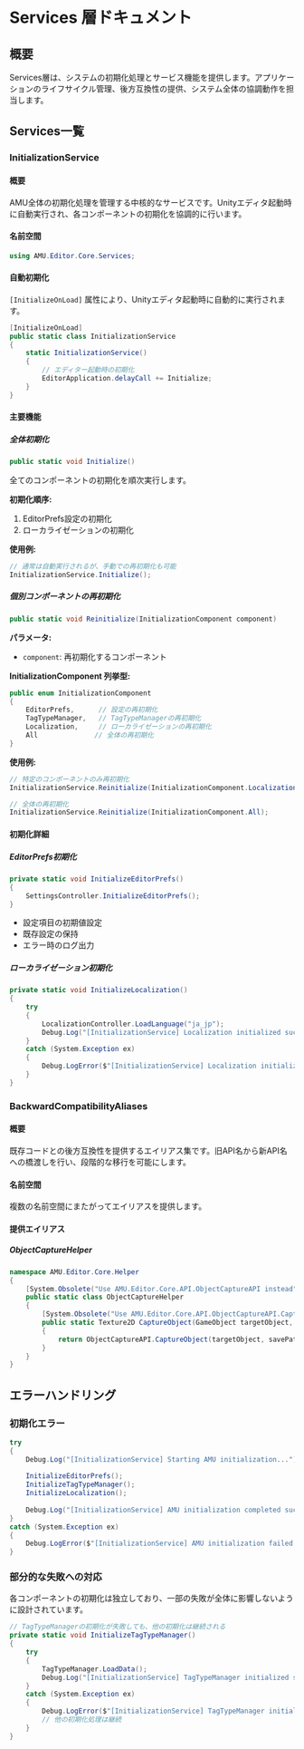# Services 層ドキュメント

## 概要

Services層は、システムの初期化処理とサービス機能を提供します。アプリケーションのライフサイクル管理、後方互換性の提供、システム全体の協調動作を担当します。

## Services一覧

### InitializationService

#### 概要
AMU全体の初期化処理を管理する中核的なサービスです。Unityエディタ起動時に自動実行され、各コンポーネントの初期化を協調的に行います。

#### 名前空間
```csharp
using AMU.Editor.Core.Services;
```

#### 自動初期化

`[InitializeOnLoad]` 属性により、Unityエディタ起動時に自動的に実行されます。

```csharp
[InitializeOnLoad]
public static class InitializationService
{
    static InitializationService()
    {
        // エディター起動時の初期化
        EditorApplication.delayCall += Initialize;
    }
}
```

#### 主要機能

##### 全体初期化
```csharp
public static void Initialize()
```

全てのコンポーネントの初期化を順次実行します。

**初期化順序:**
1. EditorPrefs設定の初期化
2. ローカライゼーションの初期化

**使用例:**
```csharp
// 通常は自動実行されるが、手動での再初期化も可能
InitializationService.Initialize();
```

##### 個別コンポーネントの再初期化
```csharp
public static void Reinitialize(InitializationComponent component)
```

**パラメータ:**
- `component`: 再初期化するコンポーネント

**InitializationComponent 列挙型:**
```csharp
public enum InitializationComponent
{
    EditorPrefs,      // 設定の再初期化
    TagTypeManager,   // TagTypeManagerの再初期化
    Localization,     // ローカライゼーションの再初期化
    All              // 全体の再初期化
}
```

**使用例:**
```csharp
// 特定のコンポーネントのみ再初期化
InitializationService.Reinitialize(InitializationComponent.Localization);

// 全体の再初期化
InitializationService.Reinitialize(InitializationComponent.All);
```

#### 初期化詳細

##### EditorPrefs初期化
```csharp
private static void InitializeEditorPrefs()
{
    SettingsController.InitializeEditorPrefs();
}
```

- 設定項目の初期値設定
- 既存設定の保持
- エラー時のログ出力

##### ローカライゼーション初期化
```csharp
private static void InitializeLocalization()
{
    try
    {
        LocalizationController.LoadLanguage("ja_jp");
        Debug.Log("[InitializationService] Localization initialized successfully.");
    }
    catch (System.Exception ex)
    {
        Debug.LogError($"[InitializationService] Localization initialization failed: {ex.Message}");
    }
}
```

### BackwardCompatibilityAliases

#### 概要
既存コードとの後方互換性を提供するエイリアス集です。旧API名から新API名への橋渡しを行い、段階的な移行を可能にします。

#### 名前空間
複数の名前空間にまたがってエイリアスを提供します。

#### 提供エイリアス

##### ObjectCaptureHelper
```csharp
namespace AMU.Editor.Core.Helper
{
    [System.Obsolete("Use AMU.Editor.Core.API.ObjectCaptureAPI instead", false)]
    public static class ObjectCaptureHelper
    {
        [System.Obsolete("Use AMU.Editor.Core.API.ObjectCaptureAPI.CaptureObject instead", false)]
        public static Texture2D CaptureObject(GameObject targetObject, string savePath, int width = 512, int height = 512)
        {
            return ObjectCaptureAPI.CaptureObject(targetObject, savePath, width, height);
        }
    }
}
```

## エラーハンドリング

### 初期化エラー

```csharp
try
{
    Debug.Log("[InitializationService] Starting AMU initialization...");
    
    InitializeEditorPrefs();
    InitializeTagTypeManager();
    InitializeLocalization();
    
    Debug.Log("[InitializationService] AMU initialization completed successfully.");
}
catch (System.Exception ex)
{
    Debug.LogError($"[InitializationService] AMU initialization failed: {ex.Message}");
}
```

### 部分的な失敗への対応

各コンポーネントの初期化は独立しており、一部の失敗が全体に影響しないように設計されています。

```csharp
// TagTypeManagerの初期化が失敗しても、他の初期化は継続される
private static void InitializeTagTypeManager()
{
    try
    {
        TagTypeManager.LoadData();
        Debug.Log("[InitializationService] TagTypeManager initialized successfully.");
    }
    catch (System.Exception ex)
    {
        Debug.LogError($"[InitializationService] TagTypeManager initialization failed: {ex.Message}");
        // 他の初期化処理は継続
    }
}
```